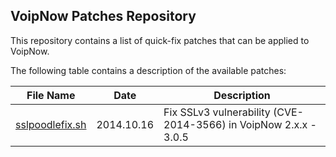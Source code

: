 ## VoipNow Patches Repository

This repository contains a list of quick-fix patches that can be applied to VoipNow. 

The following table contains a description of the available patches:

|File Name|Date|Description|
|---------|----|-----------|
|[sslpoodlefix.sh](sslpoodlefix.sh?raw=true)|2014.10.16|Fix SSLv3 vulnerability (CVE-2014-3566) in VoipNow  2.x.x - 3.0.5|
